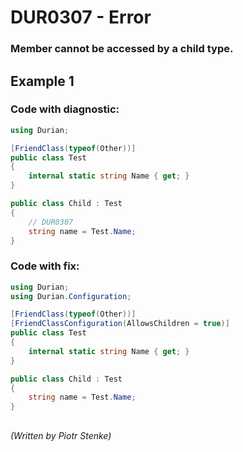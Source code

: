 # DUR0307 - Error
### Member cannot be accessed by a child type.

## Example 1

### Code with diagnostic:

```csharp
using Durian;

[FriendClass(typeof(Other))]
public class Test
{
	internal static string Name { get; }
}

public class Child : Test
{
	// DUR0307
	string name = Test.Name;
}

```

### Code with fix:

```csharp
using Durian;
using Durian.Configuration;

[FriendClass(typeof(Other))]
[FriendClassConfiguration(AllowsChildren = true)]
public class Test
{
	internal static string Name { get; }
}

public class Child : Test
{
	string name = Test.Name;
}

```

##

*\(Written by Piotr Stenke\)*